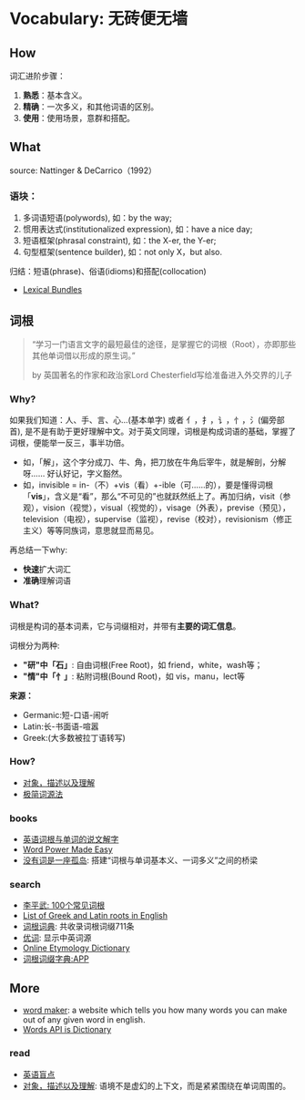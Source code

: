 # Vocabulary: 无砖便无墙


## How 

词汇进阶步骤：

1. **熟悉**：基本含义。
2. **精确**：一次多义，和其他词语的区别。
3. **使用**：使用场景，意群和搭配。

## What 

source: Nattinger & DeCarrico（1992）


### 语块：

1. 多词语短语(polywords), 如：by the way;
2. 惯用表达式(institutionalized expression), 如：have a nice day;
3. 短语框架(phrasal constraint), 如：the X-er, the Y-er;
4. 句型框架(sentence builder), 如：not only X，but also.

归结：短语(phrase)、俗语(idioms)和搭配(collocation)

- [Lexical Bundles](https://academic.oup.com/applij/article-abstract/25/3/371/179465?redirectedFrom=fulltext)


## 词根

> “学习一门语言文字的最短最佳的途径，是掌握它的词根（Root），亦即那些其他单词借以形成的原生词。” 
> 
> by 英国著名的作家和政治家Lord Chesterfield写给准备进入外交界的儿子

### Why?

如果我们知道：人、手、言、心...(基本单字) 或者 亻，扌，讠，忄，氵(偏旁部首), 是不是有助于更好理解中文。对于英文同理，词根是构成词语的基础，掌握了词根，便能举一反三，事半功倍。

* 如，「解」，这个字分成刀、牛、角，把刀放在牛角后宰牛，就是解剖，分解呀…… 好认好记，字义豁然。
* 如，invisible = in-（不）+vis（看）+-ible（可……的），要是懂得词根「**vis**」，含义是“看”，那么“不可见的”也就跃然纸上了。再加归纳，visit（参观），vision（视觉），visual（视觉的），visage（外表），previse（预见），television（电视），supervise（监视），revise（校对），revisionism（修正主义）等等同族词，意思就显而易见。

再总结一下why:

* **快速**扩大词汇
* **准确**理解词语

### What?

词根是构词的基本词素，它与词缀相对，并带有**主要的词汇信息**。

词根分为两种:

- **"研"中「石」**: 自由词根(Free Root)，如 friend，white，wash等；
- **"情"中「忄」**: 粘附词根(Bound Root)，如 vis，manu，lect等

**来源：**

* Germanic:短-口语-闹听
* Latin:长-书面语-喧嚣
* Greek:(大多数被拉丁语转写)

### How?

- [对象，描述以及理解](https://mp.weixin.qq.com/s?__biz=MzA3NDgzMzI5Mg==&amp;mid=400849710&amp;idx=1&amp;sn=b3077281e3310745656303782a11c5f9&amp;scene=1&amp;srcid=1121fqTE8IYK3Uf07UD0UPDU%23rd)
- [极简词源法](https://mp.weixin.qq.com/s?__biz=MzIzOTc1MDk2NA==&mid=2247483860&idx=1&sn=1955d3818c0bfc8e04884b41071b67a3&chksm=e9241b8fde539299b6a1b23d1028e81079a9b7653d9abd205c4fb97ffadd41837a8047db4a99&mpshare=1&scene=1&srcid=0424G5bvyK5uetRd9IUdZumt%23rd)

### books

- [英语词根与单词的说文解字](https://book.douban.com/subject/27116778/)
- [Word Power Made Easy](https://book.douban.com/subject/25977798/)
- [没有词是一座孤岛](https://book.douban.com/subject/26774062/): 搭建“词根与单词基本义、一词多义”之间的桥梁


### search 

- [李平武: 100个常见词根](https://workflowy.com/s/100/kaWTqkqEsFXTWI1Y)
- [List of Greek and Latin roots in English](https://www.wikiwand.com/en/List_of_Greek_and_Latin_roots_in_English)
- [词根词典](http://www.cgdict.com/): 共收录词根词缀711条
- [优词](https://www.youdict.com/): 显示中英词源 
- [Online Etymology Dictionary](https://www.etymonline.com/)
- [词根词缀字典:APP](https://itunes.apple.com/cn/app/%E8%AF%8D%E6%A0%B9%E8%AF%8D%E7%BC%80%E5%AD%97%E5%85%B8-%E6%89%B9%E9%87%8F%E8%83%8C%E5%8D%95%E8%AF%8D/id528178365?mt=8)



## More 

- [word maker](https://wordmaker.info/how-many/boot.html): a website which tells you how many words you can make out of any given word in english.
- [Words API is Dictionary](https://www.wordsapi.com/#)


### read 

- [英语盲点](https://mp.weixin.qq.com/s?__biz=MzA3NDgzMzI5Mg==&amp;mid=403164331&amp;idx=1&amp;sn=946f9b8e6f402fe87ec1919fa85d06fe&amp;scene=1&amp;srcid=0226SzZi5wANPC4ymSUEajWP%23rd)
- [对象，描述以及理解](https://mp.weixin.qq.com/s?__biz=MzA3NDgzMzI5Mg==&amp;mid=400849710&amp;idx=1&amp;sn=b3077281e3310745656303782a11c5f9&amp;scene=1&amp;srcid=1121fqTE8IYK3Uf07UD0UPDU%23rd): 语境不是虚幻的上下文，而是紧紧围绕在单词周围的。
